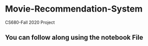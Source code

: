 # Movie-Recommendation-System
CS680-Fall 2020 Project


## You can follow along using the notebook File
